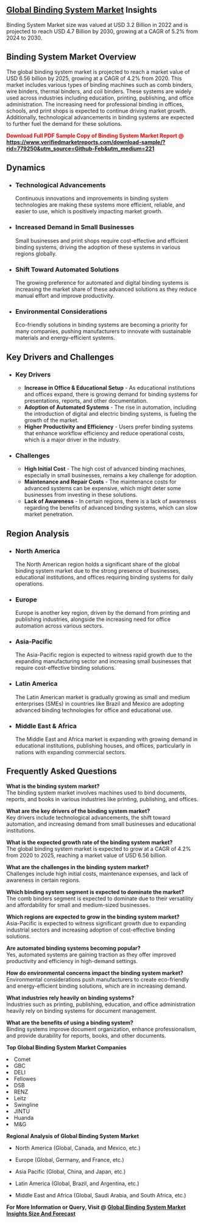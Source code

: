 <h2><a href="https://www.verifiedmarketreports.com/download-sample/?rid=779250&amp;utm_source=Github&amp;utm_medium=221" target="_blank">Global Binding System Market</a> Insights</h2><p>Binding System Market size was valued at USD 3.2 Billion in 2022 and is projected to reach USD 4.7 Billion by 2030, growing at a CAGR of 5.2% from 2024 to 2030.</p><p> <h2>Binding System Market Overview</h2> <p>The global binding system market is projected to reach a market value of USD 6.56 billion by 2025, growing at a CAGR of 4.2% from 2020. This market includes various types of binding machines such as comb binders, wire binders, thermal binders, and coil binders. These systems are widely used across industries including education, printing, publishing, and office administration. The increasing need for professional binding in offices, schools, and print shops is expected to continue driving market growth. Additionally, technological advancements in binding systems are expected to further fuel the demand for these solutions.</p> <p><strong><p><span class=""><span style="color: #ff0000;"><strong>Download Full PDF Sample Copy of Binding System Market Report</strong> @ </span><a href="https://www.verifiedmarketreports.com/download-sample/?rid=779250&amp;utm_source=Github-Feb&amp;utm_medium=221" target="_blank">https://www.verifiedmarketreports.com/download-sample/?rid=779250&amp;utm_source=Github-Feb&amp;utm_medium=221</a></span></p></strong></p> <h2>Dynamics</h2> <ul> <li><h3>Technological Advancements</h3>Continuous innovations and improvements in binding system technologies are making these systems more efficient, reliable, and easier to use, which is positively impacting market growth.</li> <li><h3>Increased Demand in Small Businesses</h3>Small businesses and print shops require cost-effective and efficient binding systems, driving the adoption of these systems in various regions globally.</li> <li><h3>Shift Toward Automated Solutions</h3>The growing preference for automated and digital binding systems is increasing the market share of these advanced solutions as they reduce manual effort and improve productivity.</li> <li><h3>Environmental Considerations</h3>Eco-friendly solutions in binding systems are becoming a priority for many companies, pushing manufacturers to innovate with sustainable materials and energy-efficient systems.</li> </ul> <h2>Key Drivers and Challenges</h2> <ul> <li><h3>Key Drivers</h3> <ul> <li><strong>Increase in Office & Educational Setup</strong> - As educational institutions and offices expand, there is growing demand for binding systems for presentations, reports, and other documentation.</li> <li><strong>Adoption of Automated Systems</strong> - The rise in automation, including the introduction of digital and electric binding systems, is fueling the growth of the market.</li> <li><strong>Higher Productivity and Efficiency</strong> - Users prefer binding systems that enhance workflow efficiency and reduce operational costs, which is a major driver in the industry.</li> </ul> </li> <li><h3>Challenges</h3> <ul> <li><strong>High Initial Cost</strong> - The high cost of advanced binding machines, especially in small businesses, remains a key challenge for adoption.</li> <li><strong>Maintenance and Repair Costs</strong> - The maintenance costs for advanced systems can be expensive, which might deter some businesses from investing in these solutions.</li> <li><strong>Lack of Awareness</strong> - In certain regions, there is a lack of awareness regarding the benefits of advanced binding systems, which can slow market penetration.</li> </ul> </li> </ul> <h2>Region Analysis</h2> <ul> <li><h3>North America</h3>The North American region holds a significant share of the global binding system market due to the strong presence of businesses, educational institutions, and offices requiring binding systems for daily operations.</li> <li><h3>Europe</h3>Europe is another key region, driven by the demand from printing and publishing industries, alongside the increasing need for office automation across various sectors.</li> <li><h3>Asia-Pacific</h3>The Asia-Pacific region is expected to witness rapid growth due to the expanding manufacturing sector and increasing small businesses that require cost-effective binding solutions.</li> <li><h3>Latin America</h3>The Latin American market is gradually growing as small and medium enterprises (SMEs) in countries like Brazil and Mexico are adopting advanced binding technologies for office and educational use.</li> <li><h3>Middle East & Africa</h3>The Middle East and Africa market is expanding with growing demand in educational institutions, publishing houses, and offices, particularly in nations with expanding commercial sectors.</li> </ul> <h2>Frequently Asked Questions</h2> <p><strong>What is the binding system market?</strong><br>The binding system market involves machines used to bind documents, reports, and books in various industries like printing, publishing, and offices.</p> <p><strong>What are the key drivers of the binding system market?</strong><br>Key drivers include technological advancements, the shift toward automation, and increasing demand from small businesses and educational institutions.</p> <p><strong>What is the expected growth rate of the binding system market?</strong><br>The global binding system market is expected to grow at a CAGR of 4.2% from 2020 to 2025, reaching a market value of USD 6.56 billion.</p> <p><strong>What are the challenges in the binding system market?</strong><br>Challenges include high initial costs, maintenance expenses, and lack of awareness in certain regions.</p> <p><strong>Which binding system segment is expected to dominate the market?</strong><br>The comb binders segment is expected to dominate due to their versatility and affordability for small and medium-sized businesses.</p> <p><strong>Which regions are expected to grow in the binding system market?</strong><br>Asia-Pacific is expected to witness significant growth due to expanding industrial sectors and increasing adoption of cost-effective binding solutions.</p> <p><strong>Are automated binding systems becoming popular?</strong><br>Yes, automated systems are gaining traction as they offer improved productivity and efficiency in high-demand settings.</p> <p><strong>How do environmental concerns impact the binding system market?</strong><br>Environmental considerations push manufacturers to create eco-friendly and energy-efficient binding solutions, which are in increasing demand.</p> <p><strong>What industries rely heavily on binding systems?</strong><br>Industries such as printing, publishing, education, and office administration heavily rely on binding systems for document management.</p> <p><strong>What are the benefits of using a binding system?</strong><br>Binding systems improve document organization, enhance professionalism, and provide durability for reports, books, and other documents.</p> </p><p><strong>Top Global Binding System Market Companies</strong></p><div data-test-id=""><p><li>Comet</li><li> GBC</li><li> DELI</li><li> Fellowes</li><li> DSB</li><li> RENZ</li><li> Leitz</li><li> Swingline</li><li> JINTU</li><li> Huanda</li><li> M&G</li></p><div><strong>Regional Analysis of&nbsp;Global Binding System Market</strong></div><ul><li dir="ltr"><p dir="ltr">North America&nbsp;(Global, Canada, and Mexico, etc.)</p></li><li dir="ltr"><p dir="ltr">Europe (Global, Germany, and France, etc.)</p></li><li dir="ltr"><p dir="ltr">Asia Pacific&nbsp;(Global, China, and Japan, etc.)</p></li><li dir="ltr"><p dir="ltr">Latin America&nbsp;(Global, Brazil, and Argentina, etc.)</p></li><li dir="ltr">Middle East and Africa&nbsp;(Global, Saudi Arabia, and South Africa, etc.)</li></ul><p><strong>For More Information or Query, Visit @&nbsp;</strong><strong><a href="https://www.verifiedmarketreports.com/product/binding-system-market/?utm_source=Github&amp;utm_medium=221" target="_blank">Global Binding System Market Insights Size And Forecast</a></strong></p></div>
